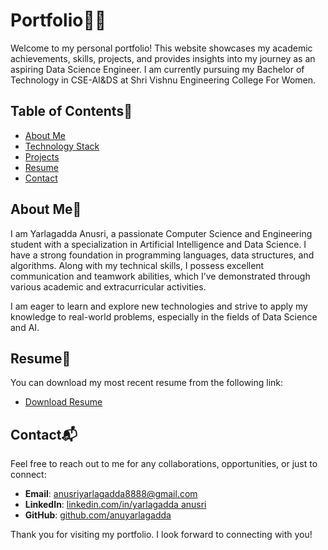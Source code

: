 # Portfolio👩‍💻

Welcome to my personal portfolio! This website showcases my academic achievements, skills, projects, and provides insights into my journey as an aspiring Data Science Engineer. I am currently pursuing my Bachelor of Technology in CSE-AI&DS at Shri Vishnu Engineering College For Women.

## Table of Contents📑

- [About Me](#about-me)
- [Technology Stack](#technology-stack)
- [Projects](#projects)
- [Resume](#resume)
- [Contact](#contact)

## About Me👋

I am Yarlagadda Anusri, a passionate Computer Science and Engineering student with a specialization in Artificial Intelligence and Data Science. I have a strong foundation in programming languages, data structures, and algorithms. Along with my technical skills, I possess excellent communication and teamwork abilities, which I’ve demonstrated through various academic and extracurricular activities.

I am eager to learn and explore new technologies and strive to apply my knowledge to real-world problems, especially in the fields of Data Science and AI.


## Resume📄

You can download my most recent resume from the following link:

- [Download Resume](https://drive.google.com/file/d/19_eGcEo6Rs4mLTIJoXvrrC4MVUlXNyul/view?usp=sharing)

## Contact📬

Feel free to reach out to me for any collaborations, opportunities, or just to connect:

- **Email**: anusriyarlagadda8888@gmail.com
- **LinkedIn**: [linkedin.com/in/yarlagadda anusri](https://www.linkedin.com/in/anusri-yarlagadda-998226259/)
- **GitHub**: [github.com/anuyarlagadda](https://github.com/anuyarlagadda)

Thank you for visiting my portfolio. I look forward to connecting with you!

